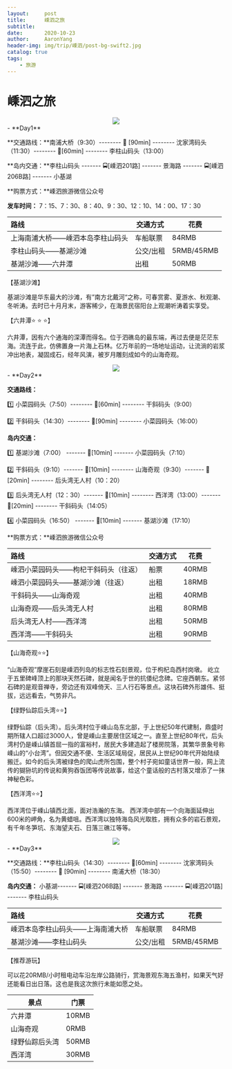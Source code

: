 ```yaml
---
layout:     post
title:      嵊泗之旅
subtitle:   
date:       2020-10-23
author:     AaronYang
header-img: img/trip/嵊泗/post-bg-swift2.jpg
catalog: true
tags:
    - 旅游
---
```


# 嵊泗之旅

<div align="center"><img src="https://raw.githubusercontent.com/LyricYang/LyricYang.github.io/master/img/trip/嵊泗/pic0.png"/></div>
- **Day1**

**交通路线：**南浦大桥（9:30）-------- :bus: [90min] -------- 沈家湾码头（11:30）--------  :ship:[60min]  -------- 李柱山码头（13:00）

**岛内交通：**李柱山码头 -------  :oncoming_bus:[嵊泗201路] ------- 景海路 -------  :oncoming_bus:[嵊泗206B路] ------- 小基湖

**购票方式：**嵊泗旅游微信公众号

**发车时间：** 7：15、7：30、8：40、9：30、12：10、14：00、17：30 

| 路线                             | 交通方式  | 花费       |
| :------------------------------- | --------- | ---------- |
| 上海南浦大桥——嵊泗本岛李柱山码头 | 车船联票  | 84RMB      |
| 李柱山码头——基湖沙滩             | 公交/出租 | 5RMB/45RMB |
| 基湖沙滩——六井潭                 | 出租      | 50RMB      |

【基湖沙滩】

基湖沙滩是华东最大的沙滩，有”南方北戴河“之称，可春赏雾、夏游水、秋观潮、冬听涛。去时已十月月末，游客稀少，在海景民宿阳台上观潮听涛着实享受。

【六井潭:star: :star: :star:】

六井潭，因有六个通海的深潭而得名。位于泗礁岛的最东端，再过去便是茫茫东海。流连于此，仿佛置身一片海上石林。亿万年前的一场地址运动，让流淌的岩浆冲出地表，凝固成石，经年风演，被岁月雕刻成如今的山海奇观。

<div align="center"><img src="https://raw.githubusercontent.com/LyricYang/LyricYang.github.io/master/img/trip/嵊泗/pic1.jpg"/></div>
- **Day2**

**交通路线：**

 :one: 小菜园码头（7:50）--------  :ship:[60min]  -------- 干斜码头（9:00）               

 :two: 干斜码头（14:30）--------  :ship:[90min]  -------- 小菜园码头（16:00）

**岛内交通：**

 :one: 基湖沙滩（7:00） -------  :taxi:[10min]  ------- 小菜园码头（7:10）

 :two: 干斜码头（9:10）------- :taxi:[10min] -------- 山海奇观（9:30）------- :taxi:[20min] -------- 后头湾无人村（10：20）

 :three: 后头湾无人村（12：30）------- :taxi:[10min] -------- 西洋湾（13:00）------- :taxi:[20min] -------- 干斜码头（14:05）

 :four:  小菜园码头（16:50） -------  :taxi:[10min]  ------- 基湖沙滩（17:10）

**购票方式：**嵊泗旅游微信公众号

| 路线                                 | 交通方式 | 花费  |
| :----------------------------------- | -------- | ----- |
| 嵊泗小菜园码头——枸杞干斜码头（往返） | 船票     | 40RMB |
| 嵊泗小菜园码头——基湖沙滩（往返）     | 出租     | 18RMB |
| 干斜码头——山海奇观                   | 出租     | 40RMB |
| 山海奇观——后头湾无人村               | 出租     | 80RMB |
| 后头湾无人村——西洋湾                 | 出租     | 50RMB |
| 西洋湾——干斜码头                     | 出租     | 90RMB |

【山海奇观:star::star:】

“山海奇观”摩崖石刻是嵊泗列岛的标志性石刻景观，位于枸杞岛西村岗墩。 屹立于五里碑峰顶上的那块天然石碑，就是闻名于世的抗倭纪念碑。它座西朝东。紧邻石碑的是观音禅寺，旁边还有双峰倚天、三人行石等景点。这块石碑外形雄伟、挺拔，远远看去，气势非凡。 

【绿野仙踪后头湾:star::star:】

 绿野仙踪（后头湾）。后头湾村位于嵊山岛东北部，于上世纪50年代建制，鼎盛时期所辖人口超过3000人，曾是嵊山主要居住区域之一。直至上世纪80年代，后头湾村仍是嵊山镇首屈一指的富裕村，居民大多建造起了楼房院落，其繁华景象号称嵊山的“小台湾”。但因交通不便、生活区域局促，居民从上世纪90年代开始陆续搬迁。如今的后头湾被绿色的爬山虎所包围，整个村子宛如童话世界一般，网上流传的猢狲坑的传说和黄狗吞饭团等传说故事，给这个童话般的古村落又增添了一抹神秘色彩。 

【西洋湾:star::star:】

西洋湾位于嵊山镇西北面，面对浩瀚的东海。 西洋湾中部有一个向海面延伸出600米的岬角，名为黄蜡咀。西洋湾以独特海岛风光取胜，拥有众多的岩石景观，有千年冬笋坑、东海望夫石、日落三礁江等等。

<div align="center"><img src="https://raw.githubusercontent.com/LyricYang/LyricYang.github.io/master/img/trip/嵊泗/pic2.jpg"/></div>
- **Day3**

**交通路线：**李柱山码头（14:30）--------  :ship:[60min] -------- 沈家湾码头（15:50）--------  :bus: [90min]  -------- 南浦大桥（18:30）

**岛内交通：** 小基湖-------  :oncoming_bus:[嵊泗206B路] ------- 景海路 -------  :oncoming_bus:[嵊泗201路] ------- 李柱山码头

| 路线                             | 交通方式  | 花费       |
| :------------------------------- | --------- | ---------- |
| 嵊泗本岛李柱山码头——上海南浦大桥 | 车船联票  | 84RMB      |
| 基湖沙滩——李柱山码头             | 公交/出租 | 5RMB/45RMB |

【推荐游玩】

可以花20RMB/小时租电动车沿左岸公路骑行，赏海景观东海五渔村，如果天气好还能看日出日落。这也是我这次旅行未能如愿之处。

| 景点           | 门票  |
| -------------- | ----- |
| 六井潭         | 10RMB |
| 山海奇观       | 0RMB  |
| 绿野仙踪后头湾 | 50RMB |
| 西洋湾         | 30RMB |

